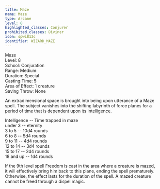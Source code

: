 ```yaml
---
title: Maze
name: Maze
type: Arcane
level: 8
highlighted_classes: Conjurer
prohibited_classes: Diviner
icon: spwi813c
identifier: WIZARD_MAZE
---
```

Maze  
Level: 8  
School: Conjuration  
Range: Medium  
Duration: Special  
Casting Time: 5  
Area of Effect: 1 creature  
Saving Throw: None  
  
An extradimensional space is brought into being upon utterance of a Maze spell. The subject vanishes into the shifting labyrinth of force planes for a period of time that is dependent upon its intelligence.  
  
Intelligence -- Time trapped in maze  
 under 3  --  eternity  
 3 to 5 -- 10d4 rounds  
 6 to 8 -- 5d4 rounds  
 9 to 11 -- 4d4 rounds  
 12 to 14  --  3d4 rounds  
 15 to 17  --  2d4 rounds  
 18 and up --  1d4 rounds  
  
If the 9th level spell Freedom is cast in the area where a creature is mazed, it will effectively bring him back to this plane, ending the spell prematurely. Otherwise, the effect lasts for the duration of the spell. A mazed creature cannot be freed through a dispel magic.  
